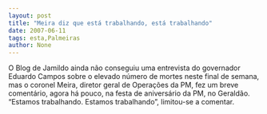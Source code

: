 ```yaml
---
layout: post
title: "Meira diz que está trabalhando, está trabalhando"
date: 2007-06-11
tags: esta,Palmeiras
author: None
---
```

O Blog de Jamildo ainda n&atilde;o conseguiu uma entrevista do governador Eduardo Campos sobre o elevado n&uacute;mero de mortes neste final de semana, mas o coronel Meira, diretor geral de Opera&ccedil;&otilde;es da PM, fez um breve coment&aacute;rio, agora h&aacute; pouco, na festa de anivers&aacute;rio da PM, no Gerald&atilde;o.
&ldquo;Estamos trabalhando. Estamos trabalhando&rdquo;, limitou-se a comentar. 